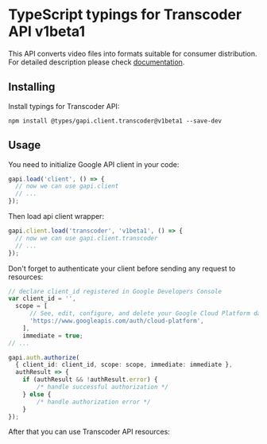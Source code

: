 # TypeScript typings for Transcoder API v1beta1

This API converts video files into formats suitable for consumer distribution. 
For detailed description please check [documentation](https://cloud.google.com/transcoder/docs/).

## Installing

Install typings for Transcoder API:

```
npm install @types/gapi.client.transcoder@v1beta1 --save-dev
```

## Usage

You need to initialize Google API client in your code:

```typescript
gapi.load('client', () => {
  // now we can use gapi.client
  // ...
});
```

Then load api client wrapper:

```typescript
gapi.client.load('transcoder', 'v1beta1', () => {
  // now we can use gapi.client.transcoder
  // ...
});
```

Don't forget to authenticate your client before sending any request to resources:

```typescript
// declare client_id registered in Google Developers Console
var client_id = '',
  scope = [ 
      // See, edit, configure, and delete your Google Cloud Platform data
      'https://www.googleapis.com/auth/cloud-platform',
    ],
    immediate = true;
// ...

gapi.auth.authorize(
  { client_id: client_id, scope: scope, immediate: immediate },
  authResult => {
    if (authResult && !authResult.error) {
        /* handle successful authorization */
    } else {
        /* handle authorization error */
    }
});
```

After that you can use Transcoder API resources:

```typescript
```
